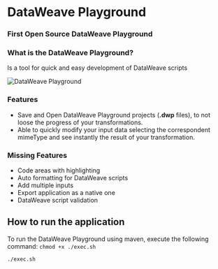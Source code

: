 # DataWeave Playground
### First Open Source DataWeave Playground

### What is the DataWeave Playground?

Is a tool for quick and easy development of DataWeave scripts

![DataWeave Playground](./images/playground.png)

### Features

* Save and Open DataWeave Playground projects (**.dwp** files), to not loose the progress of your transformations.
* Able to quickly modify your input data selecting the correspondent mimeType and see instantly the result of your transformation.

### Missing Features
* Code areas with highlighting
* Auto formatting for DataWeave scripts
* Add multiple inputs
* Export application as a native one
* DataWeave script validation

## How to run the application

To run the DataWeave Playground using maven, execute the following command:
```chmod +x ./exec.sh```

```./exec.sh```
